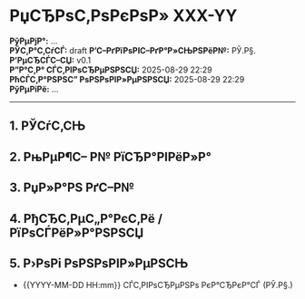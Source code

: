 ﻿# РџСЂРѕС‚РѕРєРѕР» XXX-YY
**РўРµРјР°:** ...  
**РЎС‚Р°С‚СѓСЃ:** draft  <!-- draft | active | archived | closed -->
**Р’С–РґРїРѕРІС–РґР°Р»СЊРЅРёР№:** РЎ.Р§.  
**Р’РµСЂСЃС–СЏ:** v0.1  
**Р”Р°С‚Р° СЃС‚РІРѕСЂРµРЅРЅСЏ:** 2025-08-29 22:29  
**РћСЃС‚Р°РЅРЅС” РѕРЅРѕРІР»РµРЅРЅСЏ:** 2025-08-29 22:29  
**РўРµРіРё:** ...

---

## 1. РЎСѓС‚СЊ
## 2. РњРµР¶С– Р№ РїСЂР°РІРёР»Р°
## 3. РџР»Р°РЅ РґС–Р№
## 4. РђСЂС‚РµС„Р°РєС‚Рё / РїРѕСЃРёР»Р°РЅРЅСЏ
## 5. Р›РѕРі РѕРЅРѕРІР»РµРЅСЊ
- {{YYYY-MM-DD HH:mm}}  СЃС‚РІРѕСЂРµРЅРѕ РєР°СЂРєР°СЃ (РЎ.Р§.)

